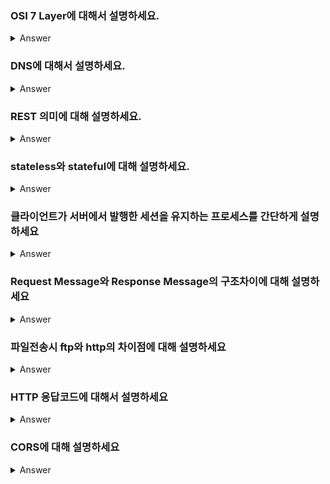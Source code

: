 ### OSI 7 Layer에 대해서 설명하세요.

<details>
   <summary> Answer </summary>
   컴퓨터 간 데이터 송수신이 일어나는 과정을 7단계로 나눈 것을 OSI 7계층이라 한다.
   물리-데이터-네트워크-전송-세션-표현-응용으로 구성되어 있으며 계층 별 역할이 구분되어 있다.
   OSI 7계층을 4단계로 나누어 TCP/IP 프로토콜(데이터링크-네트워크-전송-응용)이라 부른다. 
<br />
</details>

### DNS에 대해서 설명하세요.

<details>
   <summary> Answer </summary>
<br />
IP 주소를 사람이 인지하기 쉬운 형태(영어, 한글 등)로 변환하거나 반대의 역할을 하는 서버를 말한다.
예를 들어 브라우저 url에 www.naver.com을 치면 DNS서버는 입력된 도메인에 해당하는 IP 주소를 반환한다.   

</details>

### REST 의미에 대해 설명하세요.
   
<details>
   <summary> Answer </summary>
   REpresentational State Transfer. 표현적 상태 전달. URI에 자원을 명시하고 HTTP Method를 통해 해당 자원에 대해 어떤 행위를 할 것인지 나타낸다.
<br />
   
</details>
   

### stateless와 stateful에 대해 설명하세요.  
  
<details>
   <summary> Answer </summary>
   #더 찾아볼게요... <br />
   stateless : 무상태. 서버가 클라이언트의 상태를 유지하지 않음. http 프로토콜은 stateless <br />
   stateful : 상태 유지. 서버 부하가 크다?
<br />
   
</details>


### 클라이언트가 서버에서 발행한 세션을 유지하는 프로세스를 간단하게 설명하세요

<details>
   <summary> Answer </summary>
   서버에서 세션id를 Set-cookie 헤더에 넣어 response로 보내면 클라이언트에서는 해당 쿠키값을 기억하고, 이후 request를 보낼 때 자동으로 헤더 쿠키에 값을 넣어서 보낸다.
<br />
   
</details>

### Request Message와 Response Message의 구조차이에 대해 설명하세요

<details>
   <summary> Answer </summary>
   Request Message : HTTP Method, 헤더, query string 이나 body <br />
   Response Message : HTTP status, message, body, 헤더(쿠키 등)
<br />
   
</details>

### 파일전송시 ftp와 http의 차이점에 대해 설명하세요

<details>
   <summary> Answer </summary>
   #더 찾아볼게요... <br />
   http는 작은 파일을 여러번 보낼때 유리. <br />
   ftp는 큰 단일 파일을 보낼때 유리.
<br />
   
</details>

### HTTP 응답코드에 대해서 설명하세요

<details>
   <summary> Answer </summary>
   http 응답코드는 클라이언트가 보낸 요청에 대한 응답 상태를 숫자 + 메세지로 표현한 것이다. 상태 종류에 따라 1xx, 2xx, 3xx, 4xx, 5xx로 표현된다.
   가장 유명하고 쉽게 볼 수 있는 코드는 404 Not Found 가 있다.
<br />
   
</details>

### CORS에 대해 설명하세요

<details>
   <summary> Answer </summary>
   교차 출저 리소스 공유 Cross Origin Resource Sharing 의 약자로 서로 다른 Origin 간에 리소스 요청 및 응답이 가능한 정책을 말한다.
   브라우저는 보안상 기본적으로 SOP 정책을 따르기 때문에 동일한 Origin 내에서만 리소스의 요청 및 응답이 가능하다. 
   다만 응답 헤더에 Access-Control-Allow-Origin과 요청 쪽 Origin이 포함되어 있다면 CORS가 가능하다. 
   헤더 값은 서버에서 설정하거나, 프록시 서버를 통해 설정 할 수 있다. 
<br />
   
</details>


